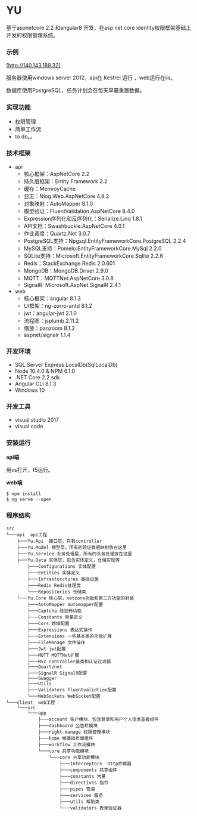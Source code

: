 # YU

基于aspnetcore 2.2 和angular8 开发，在asp net core identity权限框架基础上开发的权限管理系统。

### 示例

[http://140.143.189.32] 

服务器使用windows server 2012，api在 Kestrel 运行 ，web运行在iis。

数据库使用PostgreSQL，任务计划会在每天早晨重置数据。

### 实现功能

- 权限管理
- 简单工作流
- to do。。

### 技术框架

- api
  - 核心框架：AspNetCore 2.2
  - 持久层框架：Entity Framework 2.2
  - 缓存：MemroyCache
  - 日志：Nlog.Web.AspNetCore 4.8.2
  - 对象映射：AutoMapper 8.1.0
  - 模型验证：FluentValidation.AspNetCore 8.4.0
  - Expression序列化和反序列化：Serialize.Linq 1.8.1 
  - API文档：Swashbuckle.AspNetCore 4.0.1
  - 作业调度：Quartz.Net 3.0.7
  - PostgreSQL支持：Npgsql.EntityFrameworkCore.PostgreSQL 2.2.4
  - MySQL支持：Pomelo.EntityFrameworkCore.MySql 2.2.0
  - SQLite支持：Microsoft.EntityFrameworkCore.Sqlite 2.2.6
  - Redis：StackExchange.Redis 2.0.601
  - MongoDB：MongoDB.Driver 2.9.0
  - MQTT：MQTTNet.AspNetCore 3.0.8
  - SignalR: Microsoft.AspNet.SignalR 2.4.1
- web
  - 核心框架：angular 8.1.3
  - UI框架：ng-zorro-antd 8.1.2
  - jwt：angular-jwt 2.1.0
  - 流程图：jsplumb 2.11.2
  - 缩放：panzoom 8.1.2
  - aspnet/signalr 1.1.4

### 开发环境

- SQL Server Express LocalDb(SqlLocalDb)
- Node 10.4.0 & NPM 6.1.0
- .NET Core 2.2 sdk
- Angular CLI 8.1.3
- Windows 10

### 开发工具

- visual studio 2017
- visual code

### 安装运行

**api端**

用vs打开，f5运行。

**web端**

```js
$ npm install 
$ ng serve --open
```

### 程序结构

```
src
└───api  api工程
	├───Yu.Api  接口层，只有controller
	├───Yu.Model 模型层，所有的验证数据映射放在这里
	├───Yu.Service 业务处理层，所有的业务处理放在这里
	├───Yu.Data 实体层，包含实体定义，仓储实现等
		├───Configurations 实体配置
		├───Entities 实体定义
		├───Infrasturctures 基础设施
		├───Redis Redis处理类
		└───Repositories 仓储类
	└───Yu.Core 核心层，netcore功能和第三方功能的封装
		├───AutoMapper automapper配置
		├───Captcha 验证码功能
		├───Constants 常量定义
		├───Cors 跨域配置
		├───Expressions 表达式操作
		├───Extensions 一些基本类的功能扩展
		├───FileManage 文件操作
		├───Jwt jwt配置
		├───MQTT MQTTNet扩展
		├───Mvc controller基类和认证过滤器
		├───Quartznet 
		├───SignalR SignalR配置
		├───Swagger
		├───Utils 
		├───Validators fluentvalidtion配置
		└───WebSockets WebSocket配置
└───client  web工程
	└───src  
		└───app  
			├───account 账户模块，包含登录和用户个人信息查看组件
			├───dashboard 公告栏模块
			├───right-manage 权限管理模块
			├───home 根基础页面组件
			├───workflow 工作流模块
			└───core 共享功能模块
				└───core 共享功能模块
					├───Interceptors  http拦截器
					├───components 共享组件
					├───constants 常量
					├───directives 指令
					├───pipes 管道
					├───services 服务
					├───utils 帮助类
					└───validators 表单验证器
```


